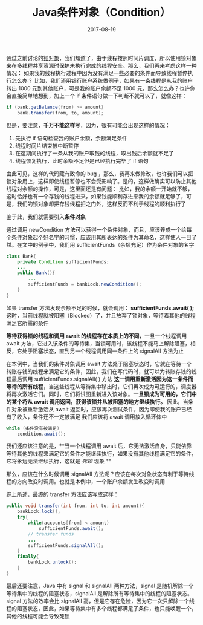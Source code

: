 ﻿---
layout: post
title: 'Java条件对象（Condition）'
date: 2017-08-19
categories: 并发
tags: Java Thread 并发 Condition
---
通过之前讨论的[锁对象](http://blog.csdn.net/baidu_32045201/article/details/77370320)，我们知道了，由于线程按照时间片调度，所以使用锁对象来在多线程共享资源时保护未执行完成的线程安全。那么，我们再来考虑这样一种情况：
如果我的线程执行过程中因为没有满足一些必要的条件而导致线程暂停执行怎么办？
比如，我们还用银行账户系统做例子，如果有一条线程是从我的账户转出 1000 元到其他账户，可是我的账户余额不足 1000 元，那么怎么办？也许你会直接简单地想到，加上一个 if 条件语句做一下判断不就可以了，就像这样：

~~~java
if (bank.getBalance(from) >= amount)
	bank.transfer(from, to, amount);
~~~
但是，要注意，**千万不能这样写**，因为，很有可能会出现这样的情况：
1. 先执行 if 语句检查我的账户余额，余额满足条件
2. 线程时间片结束被中断暂停
3. 在这期间执行了一条从我的账户取钱的线程，取出钱后余额就不足了
4. 线程恢复执行，此时余额不足但是已经执行完毕了 if 语句

由此可见，这样的代码藏有致命的 bug ，那么，我再来做修改，也许我们可以把锁对象用上，这样即使线程暂停也不会受影响了。是的，这样做确实可以防止其他线程对余额的操作，可是，这里面还是有问题：
比如，我的余额一开始就不够，这时恰好也有一个存钱的线程进来，如果钱能顺利存进来我的余额就足够了，可是，我们的锁对象却把存钱线程拒之门外，这样反而不利于线程的顺利执行了

鉴于此，我们就需要引入**条件对象**

通过调用 newCondition 方法可以获得一个条件对象，而且，应该养成一个给每个条件对象起个好名字的习惯，应该用其所表达的条件为其命名，这样使人一目了然。在文中的例子中，我们用 sufficientFunds（余额充足）作为条件对象的名字

~~~java
class Bank{
	private Condition sufficientFunds;
	...
	public Bank(){
		...
		sufficientFunds = bankLock.newCondition();
	}
}
~~~

如果 transfer 方法发现余额不足的时候，就会调用：
**sufficientFunds.await( );**
这时，当前线程就被阻塞（Blocked）了，并且放弃了锁对象，等待着其他的线程满足它所需的条件

**等待获得锁的线程和调用 await 的线程存在本质上的不同**，一旦一个线程调用 await 方法，它进入该条件的等待集，当锁可用时，该线程不能马上解除阻塞，相反，它处于阻塞状态，直到另一个线程调用同一条件上的 signalAll 方法为止

在本例中，当我们的条件对象调用 await 方法处于阻塞状态时，它就在等待一个转账存钱的线程来满足它的条件，因此，我们在写代码时，就可以为转账存钱的线程最后调用 sufficientFunds.signalAll( ) 方法
**这一调用重新激活因为这一条件而等待的所有线程**，当这些线程从等待集中移出时，它们再次成为可运行的，调度器将再次激活它们。同时，它们将试图重新进入该对象。**一旦锁成为可用的，它们中的某个将从 await 调用返回，获得该锁并从被阻塞的地方继续执行。**
因此，当条件对象被重新激活从 await 返回时，应该再次测试条件，因为即使我的账户已经有了收入，条件还不一定被满足
我们应该将 await 调用放入循环体中

~~~java
while (条件没有被满足)
	condition.await();
~~~

我们还应该注意的是，**当一个线程调用 await 后，它无法激活自身，只能依靠等待其他的线程来满足它的条件才能继续执行，如果没有其他线程满足它的条件，它将永远无法继续执行，这就是 *死锁* 现象 **

那么，应该在什么时候调用 signalAll 方法呢？应该在每次对象状态有利于等待线程的方向改变时调用。也就是本例中，一个账户余额发生改变时调用

综上所述，最终的 transfer 方法应该写成这样：

~~~java
public void transfer(int from, int to, int amount){
	bankLock.lock();
	try{
		while(accounts[from] < amount)
			sufficientFunds.await();
		// transfer funds
		...
		sufficientFunds.signalAll();
	}
	finally{
		bankLock.unlock();
	}
}
~~~
最后还要注意，Java 中有 signal 和 signalAll 两种方法，signal 是随机解除一个等待集中的线程的阻塞状态，signalAll 是解除所有等待集中的线程的阻塞状态。signal 方法的效率会比 signalAll 高，但是它存在危险，因为它一次只解除一个线程的阻塞状态，因此，如果等待集中有多个线程都满足了条件，也只能唤醒一个，其他的线程可能会导致死锁